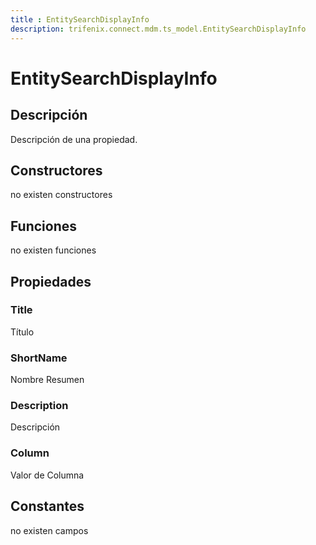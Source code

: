 ```yaml
---
title : EntitySearchDisplayInfo
description: trifenix.connect.mdm.ts_model.EntitySearchDisplayInfo
---
```




# EntitySearchDisplayInfo

## Descripción
Descripción de una propiedad.
## Constructores

no existen constructores


## Funciones

no existen funciones

## Propiedades

### Title
Título
### ShortName
Nombre Resumen
### Description
Descripción
### Column
Valor de Columna
## Constantes
no existen campos


